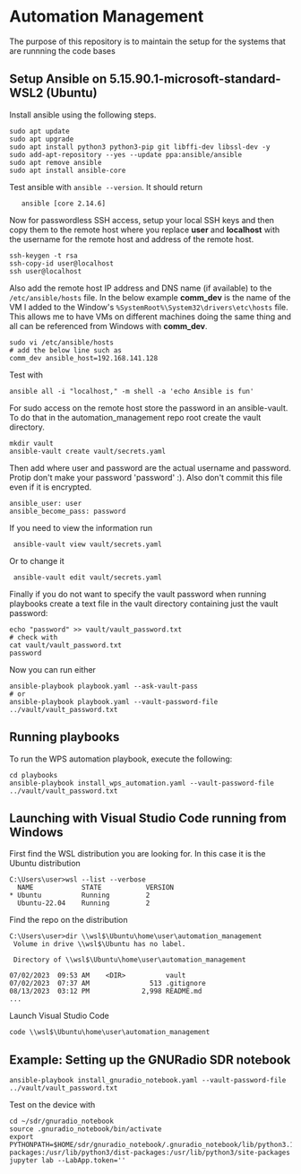 #  Automation Management
The purpose of this repository is to maintain the setup for the systems that are runnning the code bases

## Setup Ansible on 5.15.90.1-microsoft-standard-WSL2 (Ubuntu)
Install ansible using the following steps.
```
sudo apt update
sudo apt upgrade
sudo apt install python3 python3-pip git libffi-dev libssl-dev -y
sudo add-apt-repository --yes --update ppa:ansible/ansible
sudo apt remove ansible
sudo apt install ansible-core
```
Test ansible with `ansible --version`. It should return
```
   ansible [core 2.14.6]
```

Now for passwordless SSH access, setup your local SSH keys and then copy them to the remote host where you replace **user** and **localhost** with the username for the remote host and address of the remote host.
```
ssh-keygen -t rsa
ssh-copy-id user@localhost
ssh user@localhost
```

Also add the remote host IP address and DNS name (if available) to the `/etc/ansible/hosts` file. In the below example **comm_dev** is the name of the VM I added to the Window's `%SystemRoot%\System32\drivers\etc\hosts` file. This allows me to have VMs on different machines doing the same thing and all can be referenced from Windows with **comm_dev**.
```
sudo vi /etc/ansible/hosts
# add the below line such as
comm_dev ansible_host=192.168.141.128
```

Test with 
```
ansible all -i "localhost," -m shell -a 'echo Ansible is fun'
```

For sudo access on the remote host store the password in an ansible-vault. To do that in the  automation_management repo root create the vault directory.
```
mkdir vault
ansible-vault create vault/secrets.yaml
```

Then add where user and password are the actual username and password. Protip don't make your password 'password' :). Also don't commit this file even if it is encrypted.
```
ansible_user: user
ansible_become_pass: password
```

If you need to view the information run
``` 
 ansible-vault view vault/secrets.yaml 
```

Or to change it
``` 
 ansible-vault edit vault/secrets.yaml 
```

Finally if you do not want to specify the vault password when running playbooks create a text file in the vault directory containing just the vault password: 
```
echo "password" >> vault/vault_password.txt
# check with
cat vault/vault_password.txt 
password
```
Now you can run either
```
ansible-playbook playbook.yaml --ask-vault-pass
# or
ansible-playbook playbook.yaml --vault-password-file ../vault/vault_password.txt
```

## Running playbooks
To run the WPS automation playbook, execute the following:
```
cd playbooks
ansible-playbook install_wps_automation.yaml --vault-password-file ../vault/vault_password.txt
```

## Launching with Visual Studio Code running from Windows
First find the WSL distribution you are looking for. In this case it is the Ubuntu distribution
```
C:\Users\user>wsl --list --verbose
  NAME            STATE           VERSION
* Ubuntu          Running         2
  Ubuntu-22.04    Running         2
```

Find the repo on the distribution
```
C:\Users\user>dir \\wsl$\Ubuntu\home\user\automation_management
 Volume in drive \\wsl$\Ubuntu has no label.

 Directory of \\wsl$\Ubuntu\home\user\automation_management

07/02/2023  09:53 AM    <DIR>          vault
07/02/2023  07:37 AM               513 .gitignore
08/13/2023  03:12 PM             2,998 README.md
...
```
Launch Visual Studio Code
```
code \\wsl$\Ubuntu\home\user\automation_management
```

## Example: Setting up the GNURadio SDR notebook

```
ansible-playbook install_gnuradio_notebook.yaml --vault-password-file ../vault/vault_password.txt
```

Test on the device with
```
cd ~/sdr/gnuradio_notebook
source .gnuradio_notebook/bin/activate 
export PYTHONPATH=$HOME/sdr/gnuradio_notebook/.gnuradio_notebook/lib/python3.10/site-packages:/usr/lib/python3/dist-packages:/usr/lib/python3/site-packages
jupyter lab --LabApp.token='' 
```

